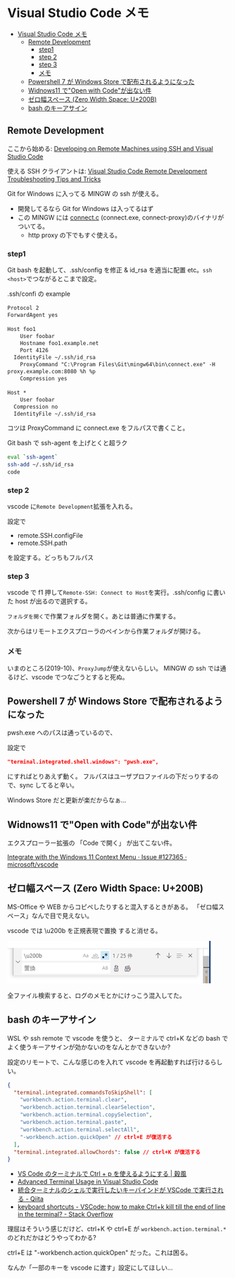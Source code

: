 # Visual Studio Code メモ

- [Visual Studio Code メモ](#visual-studio-code-メモ)
  - [Remote Development](#remote-development)
    - [step1](#step1)
    - [step 2](#step-2)
    - [step 3](#step-3)
    - [メモ](#メモ)
  - [Powershell 7 が Windows Store で配布されるようになった](#powershell-7-が-windows-store-で配布されるようになった)
  - [Widnows11 で"Open with Code"が出ない件](#widnows11-でopen-with-codeが出ない件)
  - [ゼロ幅スペース (Zero Width Space: U+200B)](#ゼロ幅スペース-zero-width-space-u200b)
  - [bash のキーアサイン](#bash-のキーアサイン)

## Remote Development

ここから始める: [Developing on Remote Machines using SSH and Visual Studio Code](https://code.visualstudio.com/docs/remote/ssh)

使える SSH クライアントは: [Visual Studio Code Remote Development Troubleshooting Tips and Tricks](https://code.visualstudio.com/docs/remote/troubleshooting#_installing-a-supported-ssh-client)

Git for Windows に入ってる MINGW の ssh が使える。

- 開発してるなら Git for Windows は入ってるはず
- この MINGW には [connect.c](https://gist.github.com/rurban/360940) (connect.exe, connect-proxy)のバイナリがついてる。
  - http proxy の下でもすぐ使える。

### step1

Git bash を起動して、.ssh/config を修正 & id_rsa を適当に配置 etc。`ssh <host>`でつながるとこまで設定。

.ssh/confi の example

```config
Protocol 2
ForwardAgent yes

Host foo1
	User foobar
	Hostname foo1.example.net
	Port 4126
  IdentityFile ~/.ssh/id_rsa
	ProxyCommand "C:\Program Files\Git\mingw64\bin\connect.exe" -H proxy.example.com:8080 %h %p
	Compression yes

Host *
	User foobar
  Compression no
  IdentityFile ~/.ssh/id_rsa
```

コツは ProxyCommand に connect.exe をフルパスで書くこと。

Git bash で ssh-agent を上げとくと超ラク

```bash
eval `ssh-agent`
ssh-add ~/.ssh/id_rsa
code
```

### step 2

vscode に`Remote Development`拡張を入れる。

設定で

- remote.SSH.configFile
- remote.SSH.path

を設定する。どっちもフルパス

### step 3

vscode で f1 押して`Remote-SSH: Connect to Host`を実行。.ssh/config に書いた host が出るので選択する。

`フォルダを開く`で作業フォルダを開く。あとは普通に作業する。

次からはリモートエクスプローラのペインから作業フォルダが開ける。

### メモ

いまのところ(2019-10)、`ProxyJump`が使えないらしい。
MINGW の ssh では通るけど、vscode でつなごうとすると死ぬ。

## Powershell 7 が Windows Store で配布されるようになった

pwsh.exe へのパスは通っているので、

設定で

```json
"terminal.integrated.shell.windows": "pwsh.exe",
```

にすればとりあえず動く。
フルパスはユーザプロファイルの下だっりするので、sync してると辛い。

Windows Store だと更新が楽だからなぁ...

## Widnows11 で"Open with Code"が出ない件

エクスプローラー拡張の
「Code で開く」
が出てこない件。

[Integrate with the Windows 11 Context Menu · Issue \#127365 · microsoft/vscode](https://github.com/microsoft/vscode/issues/127365)

## ゼロ幅スペース (Zero Width Space: U+200B)

MS-Office や WEB からコピペしたりすると混入するときがある。
「ゼロ幅スペース」なんで目で見えない。

vscode では
\u200b を正規表現で置換
すると消せる。

![UI](./imgs/u200b.png)

全ファイル検索すると、ログのメモとかにけっこう混入してた。

## bash のキーアサイン

WSL や ssh remote で vscode を使うと、
ターミナルで ctrl+K などの bash でよく使うキーアサインが効かないのをなんとかできないか?

設定のリモートで、こんな感じのを入れて vscode を再起動すれば行けるらしい。

```json
{
  "terminal.integrated.commandsToSkipShell": [
    "workbench.action.terminal.clear",
    "workbench.action.terminal.clearSelection",
    "workbench.action.terminal.copySelection",
    "workbench.action.terminal.paste",
    "workbench.action.terminal.selectAll",
    "-workbench.action.quickOpen" // ctrl+E が復活する
  ],
  "terminal.integrated.allowChords": false // ctrl+K が復活する
}
```

- [VS Code のターミナルで Ctrl + p を使えるようにする | 穀風](https://kokufu.blogspot.com/2020/03/vs-code-ctrl-p.html)
- [Advanced Terminal Usage in Visual Studio Code](https://code.visualstudio.com/docs/terminal/advanced#_keybinding-and-the-shell)
- [統合ターミナルのシェルで実行したいキーバインドが VSCode で実行される - Qiita](https://qiita.com/m_zuma/items/06d989b0c60f7f2e9301)
- [keyboard shortcuts - VSCode: how to make Ctrl+k kill till the end of line in the terminal? - Stack Overflow](https://stackoverflow.com/questions/50569100/vscode-how-to-make-ctrlk-kill-till-the-end-of-line-in-the-terminal)

理屈はそういう感じだけど、ctrl+K や ctrl+E が `workbench.action.terminal.*` のどれだかはどうやってわかる?

ctrl+E は "-workbench.action.quickOpen" だった。これは困る。

なんか「一部のキーを vscode に渡す」設定にしてほしい...
